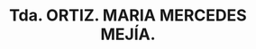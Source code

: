 ---
title: "Tda. ORTIZ. MARIA MERCEDES MEJÍA."
url: /nueva-trinidad/tda-ortiz-maria-mercedes-mejia/
shop: comodidad
---